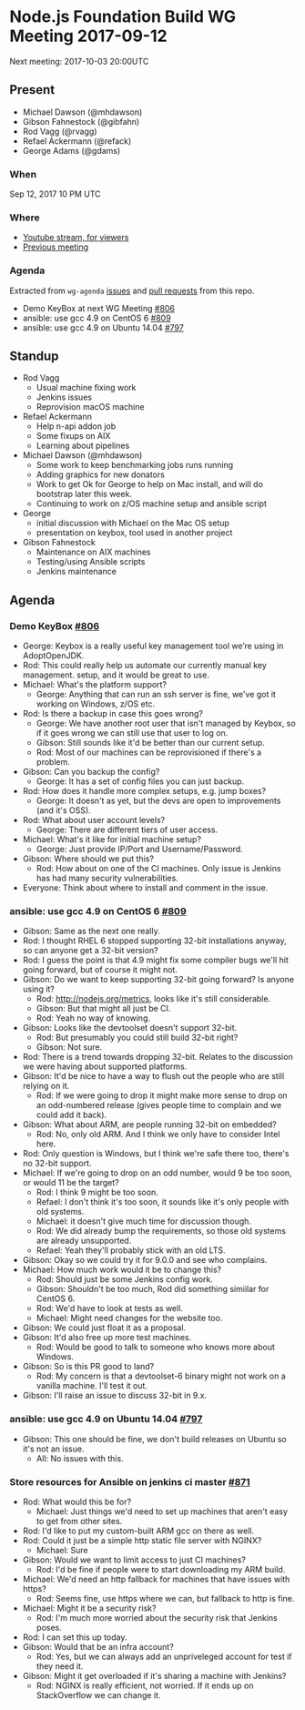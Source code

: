 # Node.js Foundation Build WG Meeting 2017-09-12

Next meeting: 2017-10-03 20:00UTC

## Present

- Michael Dawson (@mhdawson)
- Gibson Fahnestock (@gibfahn)
- Rod Vagg (@rvagg)
- Refael Ackermann (@refack)
- George Adams (@gdams)

### When

Sep 12, 2017 10 PM UTC


### Where
- [Youtube stream, for viewers](https://www.youtube.com/watch?v=oflJCk6hne0)
- [Previous meeting](https://github.com/nodejs/build/issues/837)

### Agenda

Extracted from `wg-agenda` [issues](https://github.com/nodejs/build/issues?q=is%3Aopen+is%3Aissue+label%3Awg-agenda) and [pull requests](https://github.com/nodejs/build/pulls?q=is%3Aopen+label%3Awg-agenda+is%3Apr) from this repo.

- Demo KeyBox at next WG Meeting [#806](https://github.com/nodejs/build/issues/806)
- ansible: use gcc 4.9 on CentOS 6 [#809](https://github.com/nodejs/build/pull/809)
- ansible: use gcc 4.9 on Ubuntu 14.04 [#797](https://github.com/nodejs/build/pull/797)


## Standup

- Rod Vagg
  - Usual machine fixing work
  - Jenkins issues
  - Reprovision macOS machine
- Refael Ackermann
  - Help n-api addon job
  - Some fixups on AIX
  - Learning about pipelines
- Michael Dawson (@mhdawson)
  - Some work to keep benchmarking jobs runs running
  - Adding graphics for new donators
  - Work to get Ok for George to help on Mac install, and will do bootstrap later this week.
  - Continuing to work on z/OS machine setup and ansible script
- George
  - initial discussion with Michael on the Mac OS setup
  - presentation on keybox, tool used in another project
- Gibson Fahnestock
  - Maintenance on AIX machines
  - Testing/using Ansible scripts
  - Jenkins maintenance

## Agenda


### Demo KeyBox [#806](https://github.com/nodejs/build/issues/806)

- George: Keybox is a really useful key management tool we’re using in AdoptOpenJDK.
- Rod: This could really help us automate our currently manual key management.
  setup, and it would be great to use.
- Michael: What's the platform support?
  - George: Anything that can run an ssh server is fine, we've got it working on
    Windows, z/OS etc.
- Rod: Is there a backup in case this goes wrong?
  - George: We have another root user that isn't managed by Keybox, so if it goes
    wrong we can still use that user to log on.
  - Gibson: Still sounds like it'd be better than our current setup.
  - Rod: Most of our machines can be reprovisioned if there's a problem.
- Gibson: Can you backup the config?
  - George: It has a set of config files you can just backup.
- Rod: How does it handle more complex setups, e.g. jump boxes?
  - George: It doesn't as yet, but the devs are open to improvements (and it's
    OSS).
- Rod: What about user account levels?
  - George: There are different tiers of user access.
- Michael: What's it like for initial machine setup?
  - George: Just provide IP/Port and Username/Password.
- Gibson: Where should we put this?
  - Rod: How about on one of the CI machines. Only issue is Jenkins has had many
    security vulnerabilities.
- Everyone: Think about where to install and comment in the issue.


### ansible: use gcc 4.9 on CentOS 6 [#809](https://github.com/nodejs/build/pull/809)

- Gibson: Same as the next one really.
- Rod: I thought RHEL 6 stopped supporting 32-bit installations anyway, so can
  anyone get a 32-bit version?
- Rod: I guess the point is that 4.9 might fix some compiler bugs we'll hit
  going forward, but of course it might not.
- Gibson: Do we want to keep supporting 32-bit going forward? Is anyone using
  it?
  - Rod: http://nodejs.org/metrics, looks like it's still considerable.
  - Gibson: But that might all just be CI.
  - Rod: Yeah no way of knowing.
- Gibson: Looks like the devtoolset doesn't support 32-bit.
  - Rod: But presumably you could still build 32-bit right?
  - Gibson: Not sure.
- Rod: There is a trend towards dropping 32-bit. Relates to the discussion we were having about supported platforms.
- Gibson: It'd be nice to have a way to flush out the people who are still
  relying on it.
  - Rod: If we were going to drop it might make more sense to drop on an
    odd-numbered release (gives people time to complain and we could add it
    back).
- Gibson: What about ARM, are people running 32-bit on embedded?
  - Rod: No, only old ARM. And I think we only have to consider Intel here.
- Rod: Only question is Windows, but I think we're safe there too, there's no
  32-bit support.
- Michael: If we're going to drop on an odd number, would 9 be too soon, or
  would 11 be the target?
  - Rod: I think 9 might be too soon.
  - Refael: I don't think it's too soon, it sounds like it's only people with
    old systems.
  - Michael: it doesn't give much time for discussion though.
  - Rod: We did already bump the requirements, so those old systems are already
    unsupported.
  - Refael: Yeah they'll probably stick with an old LTS.
- Gibson: Okay so we could try it for 9.0.0 and see who complains.
- Michael: How much work would it be to change this?
  - Rod: Should just be some Jenkins config work.
  - Gibson: Shouldn't be too much, Rod did something simiilar for CentOS 6.
  - Rod: We'd have to look at tests as well.
  - Michael: Might need changes for the website too.
- Gibson: We could just float it as a proposal.
- Gibson: It'd also free up more test machines.
  - Rod: Would be good to talk to someone who knows more about Windows.
- Gibson: So is this PR good to land?
  - Rod: My concern is that a devtoolset-6 binary might not work on a vanilla
    machine. I'll test it out.
- Gibson: I'll raise an issue to discuss 32-bit in 9.x.


### ansible: use gcc 4.9 on Ubuntu 14.04 [#797](https://github.com/nodejs/build/pull/797)

- Gibson: This one should be fine, we don't build releases on Ubuntu so it's not an
  issue.
  - All: No issues with this.


### Store resources for Ansible on jenkins ci master [#871](https://github.com/nodejs/build/issues/871)

- Rod: What would this be for?
  - Michael: Just things we'd need to set up machines that aren't easy to get from other
    sites.
- Rod: I'd like to put my custom-built ARM gcc on there as well.
- Rod: Could it just be a simple http static file server with NGINX?
  - Michael: Sure
- Gibson: Would we want to limit access to just CI machines?
  - Rod: I'd be fine if people were to start downloading my ARM build.
- Michael: We'd need an http fallback for machines that have issues with https?
  - Rod: Seems fine, use https where we can, but fallback to http is fine.
- Michael: Might it be a security risk?
  - Rod: I'm much more worried about the security risk that Jenkins poses.
- Rod: I can set this up today.
- Gibson: Would that be an infra account?
  - Rod: Yes, but we can always add an unpriveleged account for test if they
    need it.
- Gibson: Might it get overloaded if it's sharing a machine with Jenkins?
  - Rod: NGINX is really efficient, not worried. If it ends up on StackOverflow
    we can change it.
